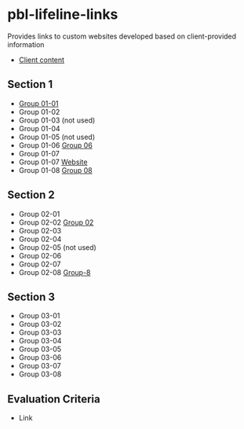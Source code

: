 # pbl-lifeline-links

Provides links to custom websites developed based on client-provided information

- [Client content](https://github.com/denisecase/pbl-lifeline)

## Section 1

- [Group 01-01](https://cweltonsmith.github.io/pbl-website/index.html)
- Group 01-02
- Group 01-03 (not used)
- Group 01-04
- Group 01-05 (not used)
- Group 01-06 [Group 06](https://jeevanreddymure.github.io/Help/)
- Group 01-07
- Group 01-07 [Website](https://kdibben.github.io/group-7-help-app/)
- Group 01-08 [Group 08](https://jyothsna5268.github.io/group8-help-app/)

## Section 2

- Group 02-01
- Group 02-02 [Group 02](https://aawajjoshi.github.io/pbl-lifeline/)
- Group 02-03
- Group 02-04
- Group 02-05 (not used)
- Group 02-06
- Group 02-07
- Group 02-08 [Group-8](https://suma-gitrep.github.io/help-app/)

## Section 3

- Group 03-01
- Group 03-02
- Group 03-03
- Group 03-04
- Group 03-05
- Group 03-06
- Group 03-07
- Group 03-08

## Evaluation Criteria

- Link
